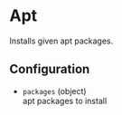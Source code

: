 
# Apt

Installs given apt packages.

## Configuration

* `packages` (object)   
   apt packages to install
